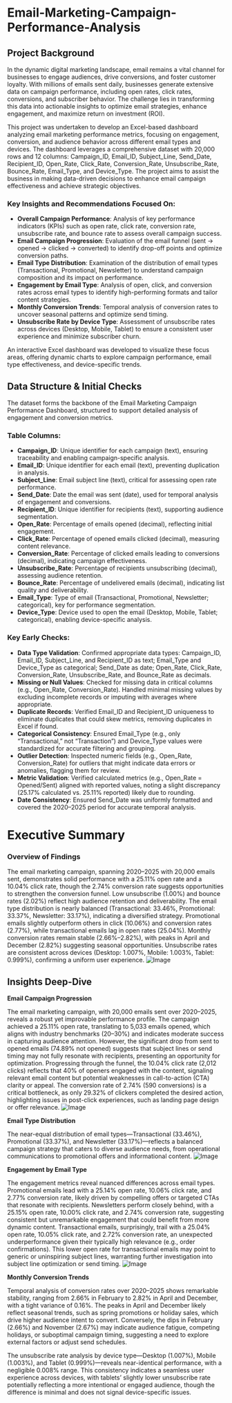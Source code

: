# Email-Marketing-Campaign-Performance-Analysis

## Project Background
In the dynamic digital marketing landscape, email remains a vital channel for businesses to engage audiences, drive conversions, and foster customer loyalty. With millions of emails sent daily, businesses generate extensive data on campaign performance, including open rates, click rates, conversions, and subscriber behavior. The challenge lies in transforming this data into actionable insights to optimize email strategies, enhance engagement, and maximize return on investment (ROI).

This project was undertaken to develop an Excel-based dashboard analyzing email marketing performance metrics, focusing on engagement, conversion, and audience behavior across different email types and devices. The dashboard leverages a comprehensive dataset with 20,000 rows and 12 columns: Campaign_ID, Email_ID, Subject_Line, Send_Date, Recipient_ID, Open_Rate, Click_Rate, Conversion_Rate, Unsubscribe_Rate, Bounce_Rate, Email_Type, and Device_Type. The project aims to assist the business in making data-driven decisions to enhance email campaign effectiveness and achieve strategic objectives.

### Key Insights and Recommendations Focused On:
- **Overall Campaign Performance**: Analysis of key performance indicators (KPIs) such as open rate, click rate, conversion rate, unsubscribe rate, and bounce rate to assess overall campaign success.
- **Email Campaign Progression**: Evaluation of the email funnel (sent → opened → clicked → converted) to identify drop-off points and optimize conversion paths.
- **Email Type Distribution**: Examination of the distribution of email types (Transactional, Promotional, Newsletter) to understand campaign composition and its impact on performance.
- **Engagement by Email Type**: Analysis of open, click, and conversion rates across email types to identify high-performing formats and tailor content strategies.
- **Monthly Conversion Trends**: Temporal analysis of conversion rates to uncover seasonal patterns and optimize send timing.
- **Unsubscribe Rate by Device Type**: Assessment of unsubscribe rates across devices (Desktop, Mobile, Tablet) to ensure a consistent user experience and minimize subscriber churn.

An interactive Excel dashboard was developed to visualize these focus areas, offering dynamic charts to explore campaign performance, email type effectiveness, and device-specific trends.

## Data Structure & Initial Checks
The dataset forms the backbone of the Email Marketing Campaign Performance Dashboard, structured to support detailed analysis of engagement and conversion metrics.

### Table Columns:
- **Campaign_ID**: Unique identifier for each campaign (text), ensuring traceability and enabling campaign-specific analysis.
- **Email_ID**: Unique identifier for each email (text), preventing duplication in analysis.
- **Subject_Line**: Email subject line (text), critical for assessing open rate performance.
- **Send_Date**: Date the email was sent (date), used for temporal analysis of engagement and conversions.
- **Recipient_ID**: Unique identifier for recipients (text), supporting audience segmentation.
- **Open_Rate**: Percentage of emails opened (decimal), reflecting initial engagement.
- **Click_Rate**: Percentage of opened emails clicked (decimal), measuring content relevance.
- **Conversion_Rate**: Percentage of clicked emails leading to conversions (decimal), indicating campaign effectiveness.
- **Unsubscribe_Rate**: Percentage of recipients unsubscribing (decimal), assessing audience retention.
- **Bounce_Rate**: Percentage of undelivered emails (decimal), indicating list quality and deliverability.
- **Email_Type**: Type of email (Transactional, Promotional, Newsletter; categorical), key for performance segmentation.
- **Device_Type**: Device used to open the email (Desktop, Mobile, Tablet; categorical), enabling device-specific analysis.

### Key Early Checks:
- **Data Type Validation**: Confirmed appropriate data types: Campaign_ID, Email_ID, Subject_Line, and Recipient_ID as text; Email_Type and Device_Type as categorical; Send_Date as date; Open_Rate, Click_Rate, Conversion_Rate, Unsubscribe_Rate, and Bounce_Rate as decimals.
- **Missing or Null Values**: Checked for missing data in critical columns (e.g., Open_Rate, Conversion_Rate). Handled minimal missing values by excluding incomplete records or imputing with averages where appropriate.
- **Duplicate Records**: Verified Email_ID and Recipient_ID uniqueness to eliminate duplicates that could skew metrics, removing duplicates in Excel if found.
- **Categorical Consistency**: Ensured Email_Type (e.g., only “Transactional,” not “Transaction”) and Device_Type values were standardized for accurate filtering and grouping.
- **Outlier Detection**: Inspected numeric fields (e.g., Open_Rate, Conversion_Rate) for outliers that might indicate data errors or anomalies, flagging them for review.
- **Metric Validation**: Verified calculated metrics (e.g., Open_Rate = Opened/Sent) aligned with reported values, noting a slight discrepancy (25.17% calculated vs. 25.11% reported) likely due to rounding.
- **Date Consistency**: Ensured Send_Date was uniformly formatted and covered the 2020–2025 period for accurate temporal analysis.

# Executive Summary

### Overview of Findings
The email marketing campaign, spanning 2020–2025 with 20,000 emails sent, demonstrates solid performance with a 25.11% open rate and a 10.04% click rate, though the 2.74% conversion rate suggests opportunities to strengthen the conversion funnel. Low unsubscribe (1.00%) and bounce rates (2.02%) reflect high audience retention and deliverability. The email type distribution is nearly balanced (Transactional: 33.46%, Promotional: 33.37%, Newsletter: 33.17%), indicating a diversified strategy. Promotional emails slightly outperform others in click (10.06%) and conversion rates (2.77%), while transactional emails lag in open rates (25.04%). Monthly conversion rates remain stable (2.66%–2.82%), with peaks in April and December (2.82%) suggesting seasonal opportunities. Unsubscribe rates are consistent across devices (Desktop: 1.007%, Mobile: 1.003%, Tablet: 0.999%), confirming a uniform user experience.
![Image](https://github.com/user-attachments/assets/170c5e9f-a775-4d1b-9f3a-a6dda93813d6)

## Insights Deep-Dive
**Email Campaign Progression**

The email marketing campaign, with 20,000 emails sent over 2020–2025, reveals a robust yet improvable performance profile. The campaign achieved a 25.11% open rate, translating to 5,033 emails opened, which aligns with industry benchmarks (20–30%) and indicates moderate success in capturing audience attention. However, the significant drop from sent to opened emails (74.89% not opened) suggests that subject lines or send timing may not fully resonate with recipients, presenting an opportunity for optimization. Progressing through the funnel, the 10.04% click rate (2,012 clicks) reflects that 40% of openers engaged with the content, signaling relevant email content but potential weaknesses in call-to-action (CTA) clarity or appeal. The conversion rate of 2.74% (590 conversions) is a critical bottleneck, as only 29.32% of clickers completed the desired action, highlighting issues in post-click experiences, such as landing page design or offer relevance. 
![Image](https://github.com/user-attachments/assets/2ef5603a-04ac-4b7a-8ac3-f3b184fd6c43)  

**Email Type Distribution**

The near-equal distribution of email types—Transactional (33.46%), Promotional (33.37%), and Newsletter (33.17%)—reflects a balanced campaign strategy that caters to diverse audience needs, from operational communications to promotional offers and informational content.
![Image](https://github.com/user-attachments/assets/8515c733-09d3-4dca-a2cd-8a1222afcb0d)

**Engagement by Email Type**

The engagement metrics reveal nuanced differences across email types. Promotional emails lead with a 25.14% open rate, 10.06% click rate, and 2.77% conversion rate, likely driven by compelling offers or targeted CTAs that resonate with recipients. Newsletters perform closely behind, with a 25.15% open rate, 10.00% click rate, and 2.74% conversion rate, suggesting consistent but unremarkable engagement that could benefit from more dynamic content. Transactional emails, surprisingly, trail with a 25.04% open rate, 10.05% click rate, and 2.72% conversion rate, an unexpected underperformance given their typically high relevance (e.g., order confirmations). This lower open rate for transactional emails may point to generic or uninspiring subject lines, warranting further investigation into subject line optimization or send timing.
![Image](https://github.com/user-attachments/assets/311e1c12-74aa-40c3-915e-a11a78f0c84f) 

**Monthly Conversion Trends**

Temporal analysis of conversion rates over 2020–2025 shows remarkable stability, ranging from 2.66% in February to 2.82% in April and December, with a tight variance of 0.16%. The peaks in April and December likely reflect seasonal trends, such as spring promotions or holiday sales, which drive higher audience intent to convert. Conversely, the dips in February (2.66%) and November (2.67%) may indicate audience fatigue, competing holidays, or suboptimal campaign timing, suggesting a need to explore external factors or adjust send schedules. 

The unsubscribe rate analysis by device type—Desktop (1.007%), Mobile (1.003%), and Tablet (0.999%)—reveals near-identical performance, with a negligible 0.008% range. This consistency indicates a seamless user experience across devices, with tablets’ slightly lower unsubscribe rate potentially reflecting a more intentional or engaged audience, though the difference is minimal and does not signal device-specific issues.

